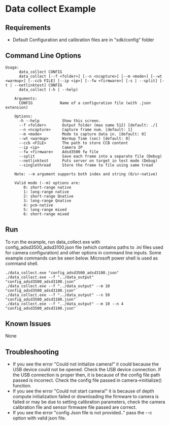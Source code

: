 # Data collect Example

## Requirements
* Default Configuration and calibration files are in "sdk/config" folder

## Command Line Options

```
Usage:
      data_collect CONFIG
      data_collect [--f <folder>] [--n <ncapture>] [--m <mode>] [--wt <warmup>] [--ccb FILE] [--ip <ip>] [--fw <firmware>] [-s | --split] [-t | --netlinktest] CONFIG
      data_collect (-h | --help)

    Arguments:
      CONFIG            Name of a configuration file (with .json extension)

    Options:
      -h --help          Show this screen.
      --f <folder>       Output folder (max name 512) [default: ./]
      --n <ncapture>     Capture frame num. [default: 1]
      --m <mode>         Mode to capture data in. [default: 0]
      --wt <warmup>      Warmup Time (sec) [default: 0]
      --ccb <FILE>       The path to store CCB content
      --ip <ip>          Camera IP
      --fw <firmware>    Adsd3500 fw file
      --split            Save each frame into a separate file (Debug)
      --netlinktest      Puts server on target in test mode (Debug)
      --singlethread     Store the frame to file using same tread

    Note: --m argument supports both index and string (0/sr-native) 

    Valid mode (--m) options are:
        0: short-range native
        1: long-range native
        2: short-range Qnative
        3: long-range Qnative
        4: pcm-native
        5: long-range mixed
        6: short-range mixed
``` 

## Run
To run the example, run data_collect.exe with config_adsd3500_adsd3100.json file (which contains paths to .ini files used for camera configuration) and other options in command line inputs. Some example commands can be seen below. Microsoft power shell is used as command shell.

```
./data_collect.exe "config_adsd3500_adsd3100.json"
./data_collect.exe --f "../data_output" "config_adsd3500_adsd3100.json"
./data_collect.exe --f "../data_output" --m 10 "config_adsd3500_adsd3100.json"
./data_collect.exe --f "../data_output" --n 50 "config_adsd3500_adsd3100.json"
./data_collect.exe --f "../data_output" --m 10 --n 4 "config_adsd3500_adsd3100.json"
```

## Known Issues
None

## Troubleshooting
* If you see the error "Could not initialize camera!" it could because the USB device could not be opened. Check the USB device connection. If the USB connection is proper then, it is because of the config file path passed is incorrect. Check the config file passed in camera->initialize() function.
* If you see the error "Could not start camera!" it is because of depth compute initialization failed or downloading the firmware to camera is failed or may be due to setting calibration parameters, check the camera calibration file and sensor firmware file passed are correct.
* If you see the error "config Json file is not provided.." pass the --c option with valid json file.
